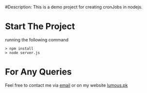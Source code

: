 #Description: 
This is a demo project for creating cronJobs in nodejs.

# Start The Project

running the following command

    > npm install
    > node server.js


# For Any Queries

Feel free to contact me via [email](mailto:rohail@lumous.pk) or on my website [lumous.pk](http://lumous.pk)